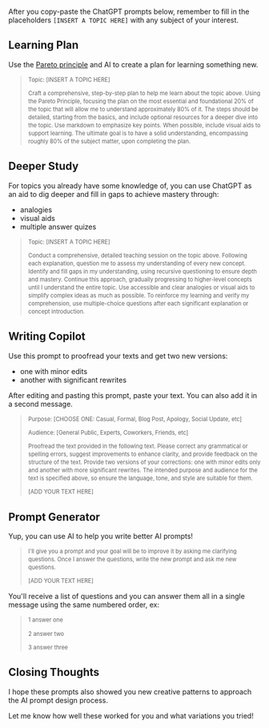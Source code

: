 <style>
  blockquote p {
    font-size: 0.7rem;
    line-height: 1rem;
  }
</style>

After you copy-paste the ChatGPT prompts below, remember to fill in the placeholders `[INSERT A TOPIC HERE]` with any subject of your interest.

## Learning Plan

Use the [Pareto principle](https://youtu.be/EAynHZE-lK4) and AI to create a plan for learning something new.

> Topic: [INSERT A TOPIC HERE]
>
> Craft a comprehensive, step-by-step plan to help me learn about the topic above. Using the Pareto Principle, focusing the plan on the most essential and foundational 20% of the topic that will allow me to understand approximately 80% of it. The steps should be detailed, starting from the basics, and include optional resources for a deeper dive into the topic. Use markdown to emphasize key points. When possible, include visual aids to support learning. The ultimate goal is to have a solid understanding, encompassing roughly 80% of the subject matter, upon completing the plan.

## Deeper Study

For topics you already have some knowledge of, you can use ChatGPT as an aid to dig deeper and fill in gaps to achieve mastery through:

 - analogies
 - visual aids
 - multiple answer quizes

> Topic: [INSERT A TOPIC HERE]
> 
> Conduct a comprehensive, detailed teaching session on the topic above. Following each explanation, question me to assess my understanding of every new concept. Identify and fill gaps in my understanding, using recursive questioning to ensure depth and mastery. Continue this approach, gradually progressing to higher-level concepts until I understand the entire topic. Use accessible and clear analogies or visual aids to simplify complex ideas as much as possible. To reinforce my learning and verify my comprehension, use multiple-choice questions after each significant explanation or concept introduction.

## Writing Copilot

Use this prompt to proofread your texts and get two new versions:

 - one with minor edits
 - another with significant rewrites

After editing and pasting this prompt, paste your text. You can also add it in a second message.

> Purpose: [CHOOSE ONE: Casual, Formal, Blog Post, Apology, Social Update, etc]
>
> Audience: [General Public, Experts, Coworkers, Friends, etc]
> 
> Proofread the text provided in the following text. Please correct any grammatical or spelling errors, suggest improvements to enhance clarity, and provide feedback on the structure of the text. Provide two versions of your corrections: one with minor edits only and another with more significant rewrites. The intended purpose and audience for the text is specified above, so ensure the language, tone, and style are suitable for them.
>
> [ADD YOUR TEXT HERE]

## Prompt Generator

Yup, you can use AI to help you write better AI prompts!

> I'll give you a prompt and your goal will be to improve it by asking me clarifying questions. Once I answer the questions, write the new prompt and ask me new questions.
>
> [ADD YOUR TEXT HERE]

You'll receive a list of questions and you can answer them all in a single message using the same numbered order, ex:

>1 answer one
>
>2 answer two
>
>3 answer three

## Closing Thoughts

I hope these prompts also showed you new creative patterns to approach the AI prompt design process.

Let me know how well these worked for you and what variations you tried!  


